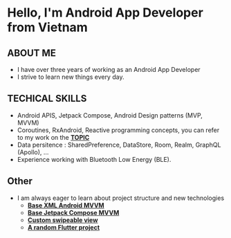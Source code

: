 # Hello, I'm Android App Developer from Vietnam

## ABOUT ME 
- I have over three years of working as an Android App Developer
- I strive to learn new things every day.
## TECHICAL SKILLS 
- Android APIS, Jetpack Compose, Android Design patterns (MVP, MVVM)
- Coroutines, RxAndroid, Reactive programming concepts, you can refer to my work on the [**TOPIC**](https://github.com/dattran2k/About-NowInAndroid-flow)
- Data persitence : SharedPreference, DataStore, Room, Realm, GraphQL (Apollo), ...
- Experience working with Bluetooth Low Energy (BLE).
## Other 
- I am always eager to learn about project structure and new technologies
  - [**Base XML Android MVVM**](https://github.com/dattran2k/base_mvvm_android)
  - [**Base Jetpack Compose MVVM**](https://github.com/dattran2k/base_jetpack_compose)
  - [**Custom swipeable view**](https://github.com/dattran2k/AndroidSwipeBackLayout)
  - [**A random Flutter project**](https://github.com/dattran2k/thanh_nien_flutter)

